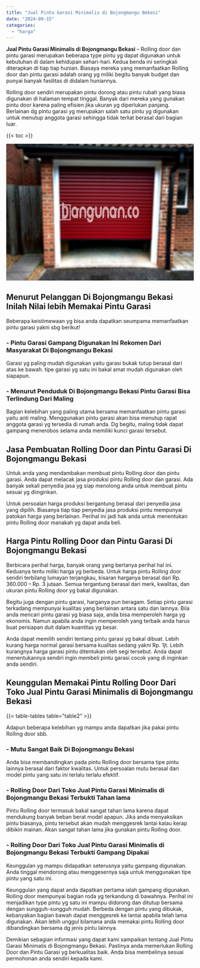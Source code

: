 ```yaml
---
title: "Jual Pintu Garasi Minimalis di Bojongmangu Bekasi"
date: "2024-09-15"
categories: 
  - "harga"
---
```


**Jual Pintu Garasi Minimalis di Bojongmangu Bekasi** – Rolling door dan pintu garasi merupakan beberapa type pintu yg dapat digunakan untuk kebutuhan di dalam kehidupan sehari-hari. Kedua benda ini seringkali diterapkan di tiap tiap hunian. Biasaya mereka yang memanfaatkan Rolling door dan pintu garasi adalah orang yg miliki begitu banyak budget dan punyai banyak fasilitas di didalam huniannya.

Rolling door sendiri merupakan pintu dorong atau pintu rubah yang biasa digunakan di halaman tempat tinggal. Banyak dari mereka yang gunakan pintu door karena paling efisien jika ukuran yg diperlukan panjang. Berlainan dg pintu garasi yg merupakan salah satu pintu yg digunakan untuk menutup anggota garasi sehingga tidak terliat berasal dari bagian luar.

{{< toc >}}

![Jual Pintu Garasi Minimalis di Bojongmangu Bekasi](/images/pintu-garasi-31.png)

## Menurut Pelanggan Di Bojongmangu Bekasi Inilah Nilai lebih Memakai Pintu Garasi

Beberapa keistimewaan yg bisa anda dapatkan seumpama memanfaatkan pintu garasi yakni sbg berikut!

### \- Pintu Garasi Gampang Digunakan Ini Rekomen Dari Masyarakat Di Bojongmangu Bekasi

Garasi yg paling mudah digunakan yaitu garasi bukak tutup berasal dari atas ke bawah. tipe garasi yg satu ini bakal amat mudah digunakan oleh siapapun.

### \- Menurut Penduduk Di Bojongmangu Bekasi Pintu Garasi Bisa Terlindung Dari Maling

Bagian kelebihan yang paling utama bersama memanfaatkan pintu garasi yaitu anti maling. Menggunakan pintu garasi akan bisa menutup rapat anggota garasi yg tersedia di rumah anda. Dg begitu, maling tidak dapat gampang menerobos selama anda memiliki kunci garasi tersebut.

## Jasa Pembuatan Rolling Door dan Pintu Garasi Di Bojongmangu Bekasi

Untuk anda yang mendambakan membuat pintu Rolling door dan pintu garasi. Anda dapat melacak jasa produksi pintu Rolling door dan garasi. Ada banyak sekali penyedia jasa yg siap menolong anda untuk membuat pintu sesuai yg diinginkan.

Untuk persoalan harga produksi bergantung berasal dari penyedia jasa yang dipilih. Biasanya tiap tiap penyedia jasa produksi pintu mempunyai patokan harga yang berlainan. Perihal ini jadi hak anda untuk menentukan pintu Rolling door manakah yg dapat anda beli.

## Harga Pintu Rolling Door dan Pintu Garasi Di Bojongmangu Bekasi

Berbicara perihal harga, banyak orang yang bertanya perihal hal ini. Keduanya tentu miliki harga yg berbeda. Untuk harga pintu Rolling door sendiri terbilang lumayan terjangkau, kisaran harganya berasal dari Rp. 360.000 – Rp. 3 jutaan. Semua tergantung berasal dari merk, kwalitas, dan ukuran pintu Rolling door yg bakal digunakan.

Begitu juga dengan pintu garasi, harganya pun beragam. Setiap pintu garasi terkadang mempunyai kualitas yang berlainan antara satu dan lainnya. Bila anda mencari pintu garasi yg biasa saja, anda bisa memperoleh harga yg ekonomis. Namun apabila anda ingin memperoleh yang terbaik anda harus buat persiapan duit dalam kuantitas yg besar.

Anda dapat memilih sendiri tentang pintu garasi yg bakal dibuat. Lebih kurang harga normal garasi bersama kualitas sedang yakni Rp. 1jt. Lebih kurangnya harga garasi pintu ditentukan oleh segi tersebut. Anda dapat menentukannya sendiri ingin membeli pintu garasi cocok yang di inginkan anda sendiri.

## Keunggulan Memakai Pintu Rolling Door Dari Toko Jual Pintu Garasi Minimalis di Bojongmangu Bekasi

{{< table-tables table="table2" >}}

Adapun beberapa kelebihan yg mampu anda dapatkan jika pakai pintu Rolling door sbb.

### \- Mutu Sangat Baik Di Bojongmangu Bekasi

Anda bisa membandingkan pada pintu Rolling door bersama tipe pintu lainnya berasal dari faktor kwalitas. Untuk persoalan mutu berasal dari model pintu yang satu ini terlalu terlalu efektif.

### \- Rolling Door Dari Toko Jual Pintu Garasi Minimalis di Bojongmangu Bekasi Terbukti Tahan lama

Pintu Rolling door termasuk bakal sangat tahan lama karena dapat mendukung banyak beban berat model apapun. Jika anda menyaksikan pintu biasanya, pintu tersebut akan mudah menggesrek lantai kalau kerap dibikin mainan. Akan sangat tahan lama jika gunakan pintu Rolling door.

### \- Rolling Door Dari Toko Jual Pintu Garasi Minimalis di Bojongmangu Bekasi Terbukti Gampang Dipakai

Keunggulan yg mampu didapatkan seterusnya yaitu gampang digunakan. Anda tinggal mendorong atau menggesernya saja untuk menggunakan tipe pintu yang satu ini.

Keunggulan yang dapat anda dapatkan pertama ialah gampang digunakan. Rolling door mempunyai bagian roda yg terkandung di bawahnya. Perihal ini menjadikan type pintu yg satu ini mampu didorong dan ditutup bersama dengan sungguh-sungguh mudah. Berbeda dengan pintu yang dibukak, kebanyakan bagian bawah dapat menggesrek ke lantai apabila telah lama digunakan. Akan lebih unggul bilamana anda memakai pintu Rolling door dibandingkan bersama dg jenis pintu lainnya.

Demikian sebagian informasi yang dapat kami sampaikan tentang Jual Pintu Garasi Minimalis di Bojongmangu Bekasi. Pastinya anda memerlukan Rolling Door dan Pintu Garasi yg berkualitas baik. Anda bisa membelinya sesuai permohonan anda sendiri kepada kami.
